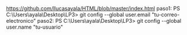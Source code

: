 https://github.com/llucasayala/HTML/blob/master/index.html
paso1: PS C:\Users\ayala\Desktop\LP3> git config --global user.email "tu-correo-electronico"
paso2: PS C:\Users\ayala\Desktop\LP3> git config --global user.name "tu-usuario"
